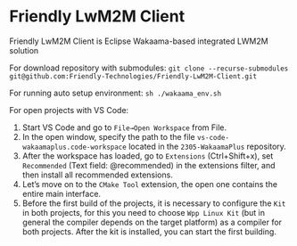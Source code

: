 # Friendly LwM2M Client
Friendly LwM2M Client  is Eclipse Wakaama-based integrated LWM2M solution

For download repository with submodules:  `git clone --recurse-submodules git@github.com:Friendly-Technologies/Friendly-LwM2M-Client.git`

For running auto setup environment:  `sh ./wakaama_env.sh`

For open projects with VS Code:
1) Start VS Code and go to `File→Open Workspace` from File.
2) In the open window, specify the path to the file `vs-code-wakaamaplus.code-workspace` located in the `2305-WakaamaPlus` repository.
3) After the workspace has loaded, go to `Extensions` (Ctrl+Shift+x), set `Recommended` (Text field: @recommended) in the extensions filter, and then install all recommended extensions.
4) Let’s move on to the `CMake Tool` extension, the open one contains the entire main interface.
5) Before the first build of the projects, it is necessary to configure the `Kit` in both projects, for this you need to choose `Wpp Linux Kit` (but in general the compiler depends on the target platform) as a compiler for both projects. After the  kit is installed, you can start the first building.
